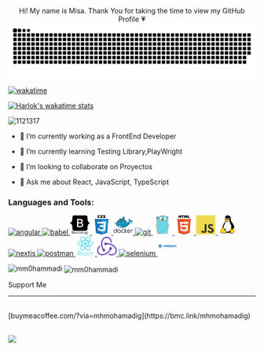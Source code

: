 <div size='20px' align="center"> Hi! My name is Misa. Thank You for taking the time to view my GitHub Profile 💗
</div>

<div align="center">
  <a href="#">
  <img  src="https://github.com/1999AZZAR/1999AZZAR/blob/main/resources/img/grid-snake.svg"
       alt="snake" /></a>
</div>


[![wakatime](https://wakatime.com/badge/user/744d2e5b-31fc-41ea-b64a-e25d09aebbf9.svg)](https://wakatime.com/@744d2e5b-31fc-41ea-b64a-e25d09aebbf9)


[![Harlok's wakatime stats](https://github-readme-stats.vercel.app/api/wakatime?username=m0hammadi)](https://github.com/anuraghazra/github-readme-stats)


![1121317](https://user-images.githubusercontent.com/48970605/233646984-4c26ac3f-b567-4d38-8541-dfdbe371da9b.png)

- 🔭 I’m currently working as a FrontEnd Developer
  
- 🌱 I’m currently learning Testing Library,PlayWright                                       
  
- 👯 I’m looking to collaborate on Proyectos
  
- 💬 Ask me about React, JavaScript, TypeScript

  
  
<h3 align="left">Languages and Tools:</h3>
<p align="left"> <a href="https://angular.io" target="_blank" rel="noreferrer"> <img src="https://angular.io/assets/images/logos/angular/angular.svg" alt="angular" width="40" height="40"/> </a> <a href="https://babeljs.io/" target="_blank" rel="noreferrer"> <img src="https://www.vectorlogo.zone/logos/babeljs/babeljs-icon.svg" alt="babel" width="40" height="40"/> </a> <a href="https://getbootstrap.com" target="_blank" rel="noreferrer"> <img src="https://raw.githubusercontent.com/devicons/devicon/master/icons/bootstrap/bootstrap-plain-wordmark.svg" alt="bootstrap" width="40" height="40"/> </a> <a href="https://www.w3schools.com/css/" target="_blank" rel="noreferrer"> <img src="https://raw.githubusercontent.com/devicons/devicon/master/icons/css3/css3-original-wordmark.svg" alt="css3" width="40" height="40"/> </a> <a href="https://www.docker.com/" target="_blank" rel="noreferrer"> <img src="https://raw.githubusercontent.com/devicons/devicon/master/icons/docker/docker-original-wordmark.svg" alt="docker" width="40" height="40"/> </a> <a href="https://git-scm.com/" target="_blank" rel="noreferrer"> <img src="https://www.vectorlogo.zone/logos/git-scm/git-scm-icon.svg" alt="git" width="40" height="40"/> </a> <a href="https://golang.org" target="_blank" rel="noreferrer"> <img src="https://raw.githubusercontent.com/devicons/devicon/master/icons/go/go-original.svg" alt="go" width="40" height="40"/> </a> <a href="https://www.w3.org/html/" target="_blank" rel="noreferrer"> <img src="https://raw.githubusercontent.com/devicons/devicon/master/icons/html5/html5-original-wordmark.svg" alt="html5" width="40" height="40"/> </a> <a href="https://developer.mozilla.org/en-US/docs/Web/JavaScript" target="_blank" rel="noreferrer"> <img src="https://raw.githubusercontent.com/devicons/devicon/master/icons/javascript/javascript-original.svg" alt="javascript" width="40" height="40"/> </a> <a href="https://www.linux.org/" target="_blank" rel="noreferrer"> <img src="https://raw.githubusercontent.com/devicons/devicon/master/icons/linux/linux-original.svg" alt="linux" width="40" height="40"/> </a> <a href="https://nextjs.org/" target="_blank" rel="noreferrer"> <img src="https://cdn.worldvectorlogo.com/logos/nextjs-2.svg" alt="nextjs" width="40" height="40"/> </a> <a href="https://postman.com" target="_blank" rel="noreferrer"> <img src="https://www.vectorlogo.zone/logos/getpostman/getpostman-icon.svg" alt="postman" width="40" height="40"/> </a> <a href="https://reactjs.org/" target="_blank" rel="noreferrer"> <img src="https://raw.githubusercontent.com/devicons/devicon/master/icons/react/react-original-wordmark.svg" alt="react" width="40" height="40"/> </a> <a href="https://redux.js.org" target="_blank" rel="noreferrer"> <img src="https://raw.githubusercontent.com/devicons/devicon/master/icons/redux/redux-original.svg" alt="redux" width="40" height="40"/> </a> <a href="https://www.selenium.dev" target="_blank" rel="noreferrer"> <img src="https://raw.githubusercontent.com/detain/svg-logos/780f25886640cef088af994181646db2f6b1a3f8/svg/selenium-logo.svg" alt="selenium" width="40" height="40"/> </a> <a href="https://webpack.js.org" target="_blank" rel="noreferrer"> <img src="https://raw.githubusercontent.com/devicons/devicon/d00d0969292a6569d45b06d3f350f463a0107b0d/icons/webpack/webpack-original-wordmark.svg" alt="webpack" width="40" height="40"/> </a> </p>

<p><img align="left" src="https://github-readme-stats.vercel.app/api/top-langs?username=mm0hammadi&show_icons=true&locale=en&layout=compact" alt="mm0hammadi" /></p>

<p>&nbsp;<img align="center" src="https://github-readme-stats.vercel.app/api?username=mm0hammadi&show_icons=true&locale=en" alt="mm0hammadi" /></p>


<!-- <a href="https://www.coffeebede.com/misa.mohammadi"><img class="img-fluid" src="https://coffeebede.ir/DashboardTemplateV2/app-assets/images/banner/default-yellow.svg" /></a> -->


Support Me
<hr/>

<br/>
[buymeacoffee.com/?via=mhmohamadig](https://bmc.link/mhmohamadig)
<br/>
<br/>

<a href="https://www.coffeebede.com/misa.mohammadi"><img style="width:200px "  src="https://coffeebede.ir/DashboardTemplateV2/app-assets/images/banner/default-yellow.svg" /></a>
